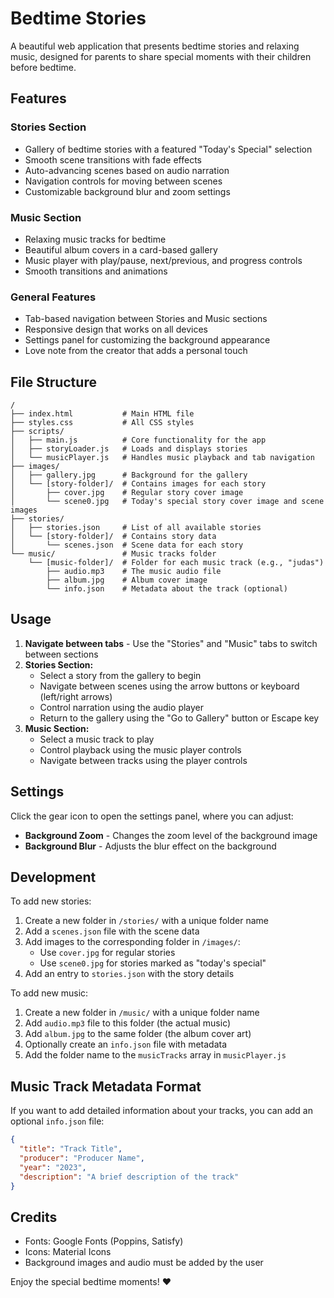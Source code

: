 # Bedtime Stories

A beautiful web application that presents bedtime stories and relaxing music, designed for parents to share special moments with their children before bedtime.

## Features

### Stories Section
- Gallery of bedtime stories with a featured "Today's Special" selection
- Smooth scene transitions with fade effects
- Auto-advancing scenes based on audio narration
- Navigation controls for moving between scenes
- Customizable background blur and zoom settings

### Music Section
- Relaxing music tracks for bedtime
- Beautiful album covers in a card-based gallery
- Music player with play/pause, next/previous, and progress controls
- Smooth transitions and animations

### General Features
- Tab-based navigation between Stories and Music sections
- Responsive design that works on all devices
- Settings panel for customizing the background appearance
- Love note from the creator that adds a personal touch

## File Structure

```
/
├── index.html           # Main HTML file
├── styles.css           # All CSS styles
├── scripts/
│   ├── main.js          # Core functionality for the app
│   ├── storyLoader.js   # Loads and displays stories
│   └── musicPlayer.js   # Handles music playback and tab navigation
├── images/
│   ├── gallery.jpg      # Background for the gallery
│   └── [story-folder]/  # Contains images for each story
│       ├── cover.jpg    # Regular story cover image
│       └── scene0.jpg   # Today's special story cover image and scene images
├── stories/
│   ├── stories.json     # List of all available stories
│   └── [story-folder]/  # Contains story data
│       └── scenes.json  # Scene data for each story
└── music/               # Music tracks folder
    └── [music-folder]/  # Folder for each music track (e.g., "judas")
        ├── audio.mp3    # The music audio file
        ├── album.jpg    # Album cover image
        └── info.json    # Metadata about the track (optional)
```

## Usage

1. **Navigate between tabs** - Use the "Stories" and "Music" tabs to switch between sections
2. **Stories Section:**
   - Select a story from the gallery to begin
   - Navigate between scenes using the arrow buttons or keyboard (left/right arrows)
   - Control narration using the audio player
   - Return to the gallery using the "Go to Gallery" button or Escape key
3. **Music Section:**
   - Select a music track to play
   - Control playback using the music player controls
   - Navigate between tracks using the player controls

## Settings

Click the gear icon to open the settings panel, where you can adjust:
- **Background Zoom** - Changes the zoom level of the background image
- **Background Blur** - Adjusts the blur effect on the background

## Development

To add new stories:
1. Create a new folder in `/stories/` with a unique folder name
2. Add a `scenes.json` file with the scene data
3. Add images to the corresponding folder in `/images/`:
   - Use `cover.jpg` for regular stories
   - Use `scene0.jpg` for stories marked as "today's special"
4. Add an entry to `stories.json` with the story details

To add new music:
1. Create a new folder in `/music/` with a unique folder name
2. Add `audio.mp3` file to this folder (the actual music)
3. Add `album.jpg` to the same folder (the album cover art)
4. Optionally create an `info.json` file with metadata
5. Add the folder name to the `musicTracks` array in `musicPlayer.js`

## Music Track Metadata Format

If you want to add detailed information about your tracks, you can add an optional `info.json` file:

```json
{
  "title": "Track Title",
  "producer": "Producer Name",
  "year": "2023",
  "description": "A brief description of the track"
}
```

## Credits

- Fonts: Google Fonts (Poppins, Satisfy)
- Icons: Material Icons
- Background images and audio must be added by the user

Enjoy the special bedtime moments! ♥ 